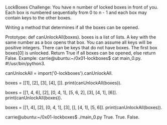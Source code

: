 LockBoxes Challenge:
You have n number of locked boxes in front of you. Each box is numbered sequentially from 0 to n - 1 and each box may contain keys to the other boxes.

Writing a method that determines if all the boxes can be opened.

Prototype: def canUnlockAll(boxes). boxes is a list of lists. A key with the same number as a box opens that box. You can assume all keys will be positive integers. There can be keys that do not have boxes. The first box boxes[0] is unlocked. Return True if all boxes can be opened, else return False. Example: carrie@ubuntu:~/0x01-lockboxes$ cat main_0.py. #!/usr/bin/python3.

canUnlockAll = import('0-lockboxes').canUnlockAll.

boxes = [[1], [2], [3], [4], []]. print(canUnlockAll(boxes)).

boxes = [[1, 4, 6], [2], [0, 4, 1], [5, 6, 2], [3], [4, 1], [6]]. print(canUnlockAll(boxes)).

boxes = [[1, 4], [2], [0, 4, 1], [3], [], [4, 1], [5, 6]]. print(canUnlockAll(boxes)).

carrie@ubuntu:~/0x01-lockboxes$ ./main_0.py True. True. False.
